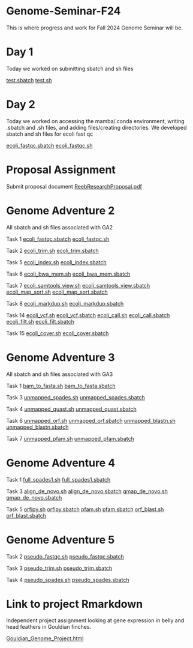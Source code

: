 # Genome-Seminar-F24

This is where progress and work for Fall 2024 Genome Seminar will be. 



# Day 1
Today we worked on submitting sbatch and sh files

[test.sbatch](test.sbatch)
[test.sh](test.sh)

# Day 2
Today we worked on accessing the mamba/.conda environment, writing .sbatch and .sh files, and adding files/creating directories. We developed sbatch and sh files for ecoli fast qc

[ecoli_fastqc.sbatch](ecoli_fastqc.sbatch)
[ecoli_fastqc.sh](ecoli_fastqc.sh)

# Proposal Assignment

Submit proposal document
[ReebResearchProposal.pdf](ReebResearchProposal.pdf)

# Genome Adventure 2
All sbatch and sh files associated with GA2


Task 1
[ecoli_fastqc.sbatch](ecoli_fastqc.sbatch)
[ecoli_fastqc.sh](ecoli_fastqc.sh)

Task 2
[ecoli_trim.sh](ecoli_trim.sh)
[ecoli_trim.sbatch](ecoli_trim.sbatch)

Task 5
[ecoli_index.sh](ecoli_index.sh)
[ecoli_index.sbatch](ecoli_index.sbatch)

Task 6
[ecoli_bwa_mem.sh](ecoli_bwa_mem.sh)
[ecoli_bwa_mem.sbatch](ecoli_bwa_mem.sbatch)

Task 7
[ecoli_samtools_view.sh](ecoli_samtools_view.sh)
[ecoli_samtools_view.sbatch](ecoli_samtools_view.sbatch)
[ecoli_map_sort.sh](ecoli_map_sort.sh)
[ecoli_map_sort.sbatch](ecoli_map_sort.sbatch)

Task 8
[ecoli_markdup.sh](ecoli_markdup.sh)
[ecoli_markdup.sbatch](ecoli_markdup.sbatch)

Task 14
[ecoli_vcf.sh](ecoli_vcf.sh)
[ecoli_vcf.sbatch](ecoli_vcf.sbatch)
[ecoli_call.sh](ecoli_call.sh)
[ecoli_call.sbatch](ecoli_call.sbatch)
[ecoli_filt.sh](ecoli_filt.sh)
[ecoli_filt.sbatch](ecoli_filt.sbatch)

Task 15 
[ecoli_cover.sh](ecoli_filt.sh)
[ecoli_cover.sbatch](ecoli_filt.sbatch)


# Genome Adventure 3
All sbatch and sh files associated with GA3


Task 1
[bam_to_fasta.sh](bam_to_fasta.sh)
[bam_to_fasta.sbatch](bam_to_fasta.sbatch)

Task 3
[unmapped_spades.sh](unmapped_spades.sh)
[unmapped_spades.sbatch](unmapped_spades.sbatch)

Task 4
[unmapped_quast.sh](unmapped_quast.sh)
[unmapped_quast.sbatch](unmapped_quast.sbatch)

Task 6
[unmapped_orf.sh](unmapped_orf.sh)
[unmapped_orf.sbatch](unmapped_orf.sbatch)
[unmapped_blastn.sh](unmapped_blastn.sh)
[unmapped_blastn.sbatch](unmapped_blastn.sbatch)

Task 7
[unmapped_pfam.sh](unmapped_pfam.sh)
[unmapped_pfam.sbatch](unmapped_pfam.sbatch)

# Genome Adventure 4
Task 1
[full_spades1.sh](full_spades1.sh)
[full_spades1.sbatch](full_spades1.sbatch)

Task 3
[align_de_novo.sh](align_de_novo.sh)
[align_de_novo.sbatch](align_de_novo.sbatch)
[qmap_de_novo.sh](qmap_de_novo.sh)
[qmap_de_novo.sbatch](qmap_de_novo.sbatch)

Task 5
[orfipy.sh](orfipy.sh)
[orfipy.sbatch](orfipy.sbatch)
[pfam.sh](pfam.sh)
[pfam.sbatch](pfam.sbatch)
[orf_blast.sh](orf_blast.sh)
[orf_blast.sbatch](orf_blast.sbatch)


# Genome Adventure 5
Task 2
[pseudo_fastqc.sh](pseudo_fastqc.sh)
[pseudo_fastqc.sbatch](pseudo_fastqc.sbatch)

Task 3
[pseudo_trim.sh](pseudo_trim.sh)
[pseudo_trim.sbatch](pseudo_trim.sbatch)

Task 4
[pseudo_spades.sh](pseudo_spades.sh)
[pseudo_spades.sbatch](pseudo_spades.sbatch)

# Link to project Rmarkdown
Independent project assignment looking at gene expression in belly and head feathers in Gouldian finches. 

[Gouldian_Genome_Project.html](Gouldian_Genome_Project.html)

